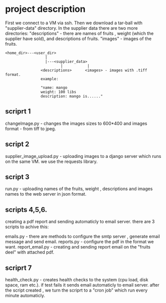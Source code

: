 # project description

First we connect to a VM via ssh.
Then we download a tar-ball with "supplier-data" directory.
In the supplier data there are two more directories:
"descriptions" - there are names of fruits , weight (which the supplier have sold), and descriptions of fruits. 
"images" - images of the fruits.

```
<home_dir>---<user_dir>
                  |
                  |---<supplier_data>
                         |           |
                <descriptions>      <images> - images with .tiff format.
                example:
                
                "name: mango
                weight: 100 libs
                description: mango is......"
```

## scriprt 1
changeImage.py - changes the images sizes to 600*400 and images format - from tiff to jpeg.

## script 2
supplier_image_upload.py - uploading images to a django server which runs on the same VM.
we use the requests library.

## script 3
run.py - uploading names of the fruits, weight , descriptions and images names to the web server 
in json format.

## scripts 4,5,6.
creating a pdf report and sending automaticly to email server.
there are 3 scripts to achive this:

emails.py - there are methods to configure the smtp server , generate email message and send email.
reports.py - configure the pdf in the format we want.
report_email.py - creating and sending report email on the "fruits deel" with attached pdf.

## scriprt 7
health_check.py - creates health checks to the system (cpu load, disk space, ram etc.).
if test fails it sends email automaticly to email server.
after the script created , we turn the scriprt to a "cron job" which run every minute automaticly.







